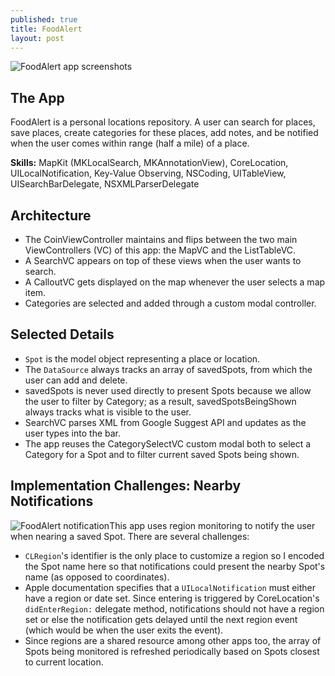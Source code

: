 ```yaml
---
published: true
title: FoodAlert
layout: post
---
```

![FoodAlert app screenshots](http://drjackl.github.io/foodalert.png)

## The App
FoodAlert is a personal locations repository. A user can search for places, save places, create categories for these places, add notes, and be notified when the user comes within range (half a mile) of a place.

**Skills:** MapKit (MKLocalSearch, MKAnnotationView), CoreLocation, UILocalNotification, Key-Value Observing,  NSCoding, UITableView, UISearchBarDelegate, NSXMLParserDelegate

## Architecture
- The CoinViewController maintains and flips between the two main ViewControllers (VC) of this app: the MapVC and the ListTableVC.
- A SearchVC appears on top of these views when the user wants to search.
- A CalloutVC gets displayed on the map whenever the user selects a map item.
- Categories are selected and added through a custom modal controller.

## Selected Details
- `Spot` is the model object representing a place or location. 
- The `DataSource` always tracks an array of savedSpots, from which the user can add and delete.
- savedSpots is never used directly to present Spots because we allow the user to filter by Category; as a result, savedSpotsBeingShown always tracks what is visible to the user.
- SearchVC parses XML from Google Suggest API and updates as the user types into the bar.
- The app reuses the CategorySelectVC custom modal both to select a Category for a Spot and to filter current saved Spots being shown.

## Implementation Challenges: Nearby Notifications
![FoodAlert notification](http://drjackl.github.io/foodalert-notification.png)This app uses region monitoring to notify the user when nearing a saved Spot. There are several challenges:

- `CLRegion`'s identifier is the only place to customize a region so I encoded the Spot name here so that notifications could present the nearby Spot's name (as opposed to coordinates).
- Apple documentation specifies that a `UILocalNotification` must either have a region or date set. Since entering is triggered by CoreLocation's `didEnterRegion:` delegate method, notifications should not have a region set or else the notification gets delayed until the next region event (which would be when the user exits the event).
- Since regions are a shared resource among other apps too, the array of Spots being monitored is refreshed periodically based on Spots closest to current location.